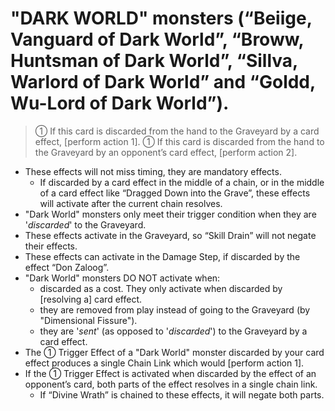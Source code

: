 
# "DARK WORLD" monsters (“Beiige, Vanguard of Dark World”, “Broww, Huntsman of Dark World”, “Sillva, Warlord of Dark World” and “Goldd, Wu-Lord of Dark World”).  
> ① If this card is discarded from the hand to the Graveyard by a card effect, \[perform action 1\]. ① If this card is discarded from the hand to the Graveyard by an opponent’s card effect, \[perform action 2\].

*   These effects will not miss timing, they are mandatory effects.
    *   If discarded by a card effect in the middle of a chain, or in the middle of a card effect like “Dragged Down into the Grave”, these effects will activate after the current chain resolves.
*   "Dark World" monsters only meet their trigger condition when they are '_discarded_' to the Graveyard.
*   These effects activate in the Graveyard, so “Skill Drain” will not negate their effects.
*   These effects can activate in the Damage Step, if discarded by the effect “Don Zaloog”.
*   "Dark World" monsters DO NOT activate when:
    *   discarded as a cost. They only activate when discarded by \[resolving a\] card effect.
    *   they are removed from play instead of going to the Graveyard (by "Dimensional Fissure").
    *   they are '_sent_' (as opposed to '_discarded_') to the Graveyard by a card effect.
*   The ① Trigger Effect of a "Dark World" monster discarded by your card effect produces a single Chain Link which would \[perform action 1\].
*   If the ① Trigger Effect is activated when discarded by the effect of an opponent’s card, both parts of the effect resolves in a single chain link.
    *   If “Divine Wrath” is chained to these effects, it will negate both parts.

  